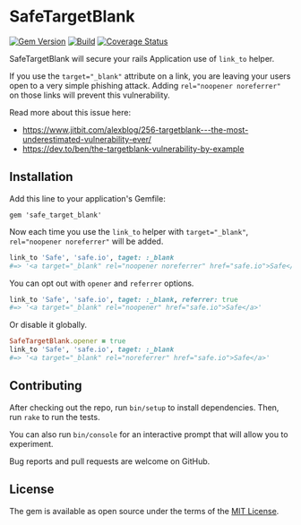 # SafeTargetBlank
[![Gem Version](https://badge.fury.io/rb/safe_target_blank.svg)](http://badge.fury.io/rb/safe_target_blank)
[![Build](https://travis-ci.org/jvenezia/safe_target_blank.svg?branch=master)](https://travis-ci.org/jvenezia/safe_target_blank)
[![Coverage Status](https://coveralls.io/repos/github/jvenezia/safe_target_blank/badge.svg?branch=master)](https://coveralls.io/github/jvenezia/safe_target_blank?branch=master)

SafeTargetBlank will secure your rails Application use of `link_to` helper.

If you use the `target="_blank"` attribute on a link, you are leaving your users open to a very simple phishing attack.
Adding `rel="noopener noreferrer"` on those links will prevent this vulnerability.

Read more about this issue here:
- https://www.jitbit.com/alexblog/256-targetblank---the-most-underestimated-vulnerability-ever/
- https://dev.to/ben/the-targetblank-vulnerability-by-example

## Installation
Add this line to your application's Gemfile:

    gem 'safe_target_blank'

Now each time you use the `link_to` helper with `target="_blank"`, `rel="noopener noreferrer"` will be added.
 
```ruby
link_to 'Safe', 'safe.io', taget: :_blank
#=> '<a target="_blank" rel="noopener noreferrer" href="safe.io">Safe</a>'
``` 

You can opt out with `opener` and `referrer` options.

```ruby
link_to 'Safe', 'safe.io', taget: :_blank, referrer: true
#=> '<a target="_blank" rel="noopener" href="safe.io">Safe</a>'
``` 

Or disable it globally.

```ruby
SafeTargetBlank.opener = true
link_to 'Safe', 'safe.io', taget: :_blank
#=> '<a target="_blank" rel="noreferrer" href="safe.io">Safe</a>'
``` 

## Contributing
After checking out the repo, run `bin/setup` to install dependencies.
Then, run `rake` to run the tests.

You can also run `bin/console` for an interactive prompt that will allow you to experiment.

Bug reports and pull requests are welcome on GitHub.

## License
The gem is available as open source under the terms of the [MIT License](http://opensource.org/licenses/MIT).

